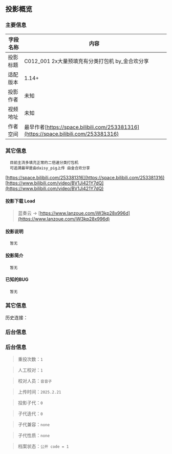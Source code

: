 ## 投影概览
### 主要信息
| 字段名称   | 内容           |
| ---------- | -------------- |
| 投影标题   |C012_001 2x大量预填充有分类打包机 by_金合欢分享               | 
| 适配版本   |1.14+               | 
| 投影作者   |未知               | 
| 视频地址   |未知               | 
| 作者空间   |最早作者[https://space.bilibili.com/253381316](https://space.bilibili.com/253381316)               | 

### 其它信息
      目前主流多填充正常的二倍速分类打包机
      可追溯最早是由daisy_pig上传 由金合欢分享
[https://space.bilibili.com/253381316](https://space.bilibili.com/253381316)  
[https://www.bilibili.com/video/BV1Ji421Y7dQ](https://www.bilibili.com/video/BV1Ji421Y7dQ)

#### 投影下载 Load

> 蓝奏云 → [https://www.lanzoue.com/iW3kp28x996d](https://www.lanzoue.com/iW3kp28x996d)

#### 投影说明
      暂无

#### 投影简介
      暂无

#### 已知的BUG
      暂无

### 其它信息
历史连接：[]()

### 后台信息

### 后台信息

> 重投次数：`1`

> 人工校对：`1`

> 校对人员：`音音子`

> 上传时间：`2025.2.21`

> 投影子代：`0`

> 子代迭代：`0`

> 子代兼容：`none`

> 子代性质：`none`

> 档案状态：`公开 code = 1`